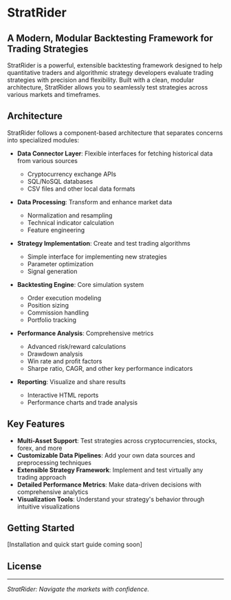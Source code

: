 # StratRider

## A Modern, Modular Backtesting Framework for Trading Strategies

StratRider is a powerful, extensible backtesting framework designed to help quantitative traders and algorithmic strategy developers evaluate trading strategies with precision and flexibility. Built with a clean, modular architecture, StratRider allows you to seamlessly test strategies across various markets and timeframes.

## Architecture

StratRider follows a component-based architecture that separates concerns into specialized modules:

- **Data Connector Layer**: Flexible interfaces for fetching historical data from various sources
  - Cryptocurrency exchange APIs
  - SQL/NoSQL databases
  - CSV files and other local data formats

- **Data Processing**: Transform and enhance market data
  - Normalization and resampling
  - Technical indicator calculation
  - Feature engineering

- **Strategy Implementation**: Create and test trading algorithms
  - Simple interface for implementing new strategies
  - Parameter optimization
  - Signal generation

- **Backtesting Engine**: Core simulation system
  - Order execution modeling
  - Position sizing
  - Commission handling
  - Portfolio tracking

- **Performance Analysis**: Comprehensive metrics
  - Advanced risk/reward calculations
  - Drawdown analysis
  - Win rate and profit factors
  - Sharpe ratio, CAGR, and other key performance indicators

- **Reporting**: Visualize and share results
  - Interactive HTML reports
  - Performance charts and trade analysis

## Key Features

- **Multi-Asset Support**: Test strategies across cryptocurrencies, stocks, forex, and more
- **Customizable Data Pipelines**: Add your own data sources and preprocessing techniques
- **Extensible Strategy Framework**: Implement and test virtually any trading approach
- **Detailed Performance Metrics**: Make data-driven decisions with comprehensive analytics
- **Visualization Tools**: Understand your strategy's behavior through intuitive visualizations

## Getting Started

[Installation and quick start guide coming soon]

## License



---

*StratRider: Navigate the markets with confidence.*

